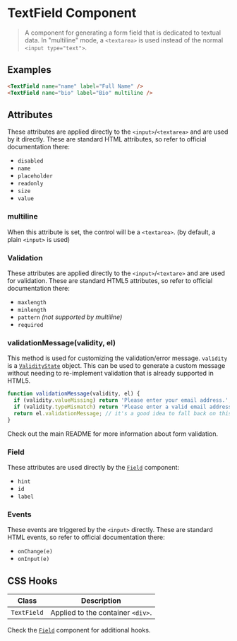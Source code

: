 
# TextField Component

> A component for generating a form field that is dedicated to textual data. In "multiline" mode,
> a `<textarea>` is used instead of the normal `<input type="text">`.


## Examples

```html
<TextField name="name" label="Full Name" />
<TextField name="bio" label="Bio" multiline />
```


## Attributes

These attributes are applied directly to the `<input>`/`<textarea>` and are used by it directly.
These are standard HTML attributes, so refer to official documentation there:

 * `disabled`
 * `name`
 * `placeholder`
 * `readonly`
 * `size`
 * `value`

### multiline

When this attribute is set, the control will be a `<textarea>`. (by default, a plain `<input>`
is used)

### Validation

These attributes are applied directly to the `<input>`/`<textare>` and are used for validation.
These are standard HTML5 attributes, so refer to official documentation there:

 * `maxlength`
 * `minlength`
 * `pattern` *(not supported by multiline)*
 * `required`

### validationMessage(validity, el)

This method is used for customizing the validation/error message. `validity` is a
[`ValidityState`](https://developer.mozilla.org/en-US/docs/Web/API/ValidityState) object. This
can be used to generate a custom message without needing to re-implement validation that is
already supported in HTML5.

```js
function validationMessage(validity, el) {
  if (validity.valueMissing) return 'Please enter your email address.';
  if (validity.typeMismatch) return 'Please enter a valid email address.';
  return el.validationMessage; // it's a good idea to fall back on this value
}
```

Check out the main README for more information about form validation.

### Field

These attributes are used directly by the [`Field`](../field) component:

 * `hint`
 * `id`
 * `label`

### Events

These events are triggered by the `<input>` directly. These are standard HTML events,
so refer to official documentation there:

 * `onChange(e)`
 * `onInput(e)`


## CSS Hooks

| Class | Description |
| ----- | ------- |
| `TextField` | Applied to the container `<div>`. |

Check the [`Field`](../field) component for additional hooks.
